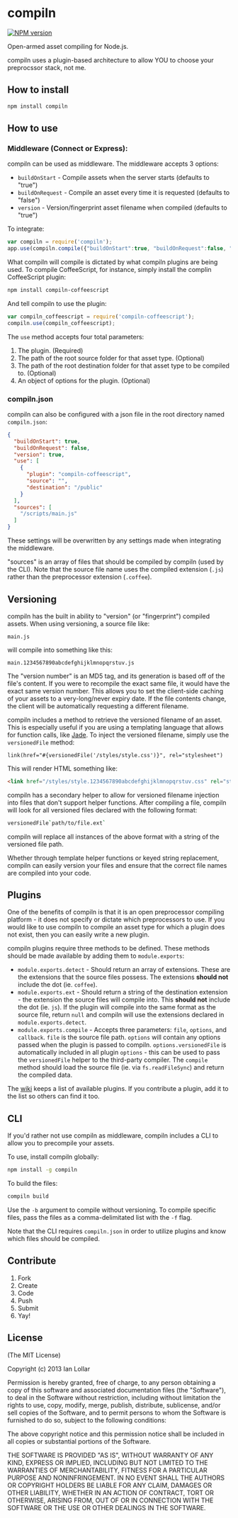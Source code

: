 # compiln

[![NPM version](https://badge.fury.io/js/compiln.png)](http://badge.fury.io/js/compiln)

Open-armed asset compiling for Node.js.

compiln uses a plugin-based architecture to allow YOU to choose your preprocssor stack, not me.

## How to install

```bash
npm install compiln
```

## How to use

### Middleware (Connect or Express):

compiln can be used as middleware. The middleware accepts 3 options:

* `buildOnStart` - Compile assets when the server starts (defaults to "true")
* `buildOnRequest` - Compile an asset every time it is requested (defaults to "false")
* `version` - Version/fingerprint asset filename when compiled (defaults to "true")

To integrate:

```js
var compiln = require('compiln');  
app.use(compiln.compile({"buildOnStart":true, "buildOnRequest":false, "version":true}));
```

What compiln will compile is dictated by what compiln plugins are being used. To compile CoffeeScript, for instance, simply install the complin CoffeeScript plugin:

```bash
npm install compiln-coffeescript
```

And tell compiln to use the plugin:

```js
var compiln_coffeescript = require('compiln-coffeescript');  
compiln.use(compiln_coffeescript);
```

The `use` method accepts four total parameters:

1. The plugin. (Required)
2. The path of the root source folder for that asset type. (Optional)
3. The path of the root destination folder for that asset type to be compiled to. (Optional)
4. An object of options for the plugin. (Optional)

### compiln.json

compiln can also be configured with a json file in the root directory named `compiln.json`:

```json
{  
  "buildOnStart": true,  
  "buildOnRequest": false,  
  "version": true,  
  "use": [  
    {  
      "plugin": "compiln-coffeescript",  
      "source": "",  
      "destination": "/public"  
    }
  ],  
  "sources": [  
    "/scripts/main.js"  
  ]  
}
```

These settings will be overwritten by any settings made when integrating the middleware.

"sources" is an array of files that should be compiled by compiln (used by the CLI). Note that the source file name uses the compiled extension (`.js`) rather than the preprocessor extension (`.coffee`).

##  Versioning

compiln has the built in ability to "version" (or "fingerprint") compiled assets. When using versioning, a source file like:

`main.js`

will compile into something like this:

`main.1234567890abcdefghijklmnopqrstuv.js`

The "version number" is an MD5 tag, and its generation is based off of the file's content. If you were to recompile the exact same file, it would have the exact same version number. This allows you to set the client-side caching of your assets to a very-long/never expiry date. If the file contents change, the client will be automatically requesting a different filename.

compiln includes a method to retrieve the versioned filename of an asset. This is especially useful if you are using a templating language that allows for function calls, like [Jade](https://github.com/visionmedia/jade). To inject the versioned filename, simply use the `versionedFile` method:

```jade
link(href="#{versionedFile('/styles/style.css')}", rel="stylesheet")
```

This will render HTML something like:

```html
<link href="/styles/style.1234567890abcdefghijklmnopqrstuv.css" rel="stylesheet">
```

compiln has a secondary helper to allow for versioned filename injection into files that don't support helper functions. After compiling a file, compiln will look for all versioned files declared with the following format:

```bash
versionedFile`path/to/file.ext`
```

compiln will replace all instances of the above format with a string of the versioned file path.

Whether through template helper functions or keyed string replacement, compiln can easily version your files and ensure that the correct file names are compiled into your code.

## Plugins

One of the benefits of compiln is that it is an open preprocessor compiling platform - it does not specify or dictate which preprocessors to use. If you would like to use compiln to compile an asset type for which a plugin does not exist, then you can easily write a new plugin.

compiln plugins require three methods to be defined. These methods should be made available by adding them to `module.exports`:

* `module.exports.detect` - Should return an array of extensions. These are the extensions that the source files possess. The extensions **should not** include the dot (ie. `coffee`).
* `module.exports.ext` - Should return a string of the destination extension - the extension the source files will compile into. This **should not** include the dot (ie. `js`). If the plugin will compile into the same format as the source file, return `null` and compiln will use the extensions declared in `module.exports.detect`.
* `module.exports.compile` - Accepts three parameters: `file`, `options`, and `callback`. `file` is the source file path. `options` will contain any options passed when the plugin is passed to compiln. `options.versionedFile` is automatically included in all plugin `options` - this can be used to pass the `versionedFile` helper to the third-party compiler. The `compile` method should load the source file (ie. via `fs.readFileSync`) and return the compiled data.

The [wiki](https://github.com/redhotvengeance/compiln/wiki) keeps a list of available plugins. If you contribute a plugin, add it to the list so others can find it too.

## CLI

If you'd rather not use compiln as middleware, compiln includes a CLI to allow you to precompile your assets.

To use, install compiln globally:

```bash
npm install -g compiln
```

To build the files:

```bash
compiln build
```

Use the `-b` argument to compile without versioning. To compile specific files, pass the files as a comma-delimitated list with the `-f` flag.

Note that the CLI requires `compiln.json` in order to utilize plugins and know which files should be compiled.

## Contribute

1. Fork
2. Create
3. Code
4. Push
5. Submit
6. Yay!

## License

(The MIT License)

Copyright (c) 2013 Ian Lollar

Permission is hereby granted, free of charge, to any person obtaining a copy of this software and associated documentation files (the "Software"), to deal in the Software without restriction, including without limitation the rights to use, copy, modify, merge, publish, distribute, sublicense, and/or sell copies of the Software, and to permit persons to whom the Software is furnished to do so, subject to the following conditions:

The above copyright notice and this permission notice shall be included in all copies or substantial portions of the Software.

THE SOFTWARE IS PROVIDED "AS IS", WITHOUT WARRANTY OF ANY KIND, EXPRESS OR IMPLIED, INCLUDING BUT NOT LIMITED TO THE WARRANTIES OF MERCHANTABILITY, FITNESS FOR A PARTICULAR PURPOSE AND NONINFRINGEMENT. IN NO EVENT SHALL THE AUTHORS OR COPYRIGHT HOLDERS BE LIABLE FOR ANY CLAIM, DAMAGES OR OTHER LIABILITY, WHETHER IN AN ACTION OF CONTRACT, TORT OR OTHERWISE, ARISING FROM, OUT OF OR IN CONNECTION WITH THE SOFTWARE OR THE USE OR OTHER DEALINGS IN THE SOFTWARE.

